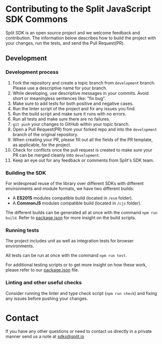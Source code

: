 # Contributing to the Split JavaScript SDK Commons

Split SDK is an open source project and we welcome feedback and contribution. The information below describes how to build the project with your changes, run the tests, and send the Pull Request(PR).

## Development

### Development process

1. Fork the repository and create a topic branch from `development` branch. Please use a descriptive name for your branch.
2. While developing, use descriptive messages in your commits. Avoid short or meaningless sentences like: "fix bug".
3. Make sure to add tests for both positive and negative cases.
4. Run the linter script of the project and fix any issues you find.
5. Run the build script and make sure it runs with no errors.
6. Run all tests and make sure there are no failures.
7. `git push` your changes to GitHub within your topic branch.
8. Open a Pull Request(PR) from your forked repo and into the `development` branch of the original repository.
9. When creating your PR, please fill out all the fields of the PR template, as applicable, for the project.
10. Check for conflicts once the pull request is created to make sure your PR can be merged cleanly into `development`.
11. Keep an eye out for any feedback or comments from Split's SDK team.

### Building the SDK

For widespread reuse of the library over different SDKs with different environments and module formats, we have two different builds:
* A **ES2015** modules compatible build (located in `/esm` folder).
* A **CommonJS** modules compatible build (located in `/cjs` folder).

The different builds can be generated all at once with the command `npm run build`. Refer to [package.json](package.json) for more insight on the build scripts.

### Running tests

The project includes unit as well as integration tests for browser environments.

All tests can be run at once with the command `npm run test`.

For additional testing scripts or to get more insight on how these work, please refer to our [package.json](package.json) file.

### Linting and other useful checks

Consider running the linter and type check script (`npm run check`) and fixing any issues before pushing your changes.

# Contact

If you have any other questions or need to contact us directly in a private manner send us a note at sdks@split.io